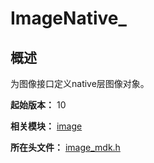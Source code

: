 # ImageNative_

## 概述

为图像接口定义native层图像对象。

**起始版本：** 10

**相关模块：** [image](capi-image.md)

**所在头文件：** [image_mdk.h](capi-image-mdk-h.md)

